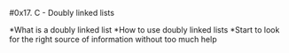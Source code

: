 #0x17. C - Doubly linked lists

*What is a doubly linked list
*How to use doubly linked lists
*Start to look for the right source of information without too much help
